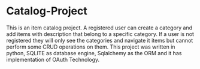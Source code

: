 # Catalog-Project
This is an item catalog project. A registered user can create a category and add items with description that belong to a specific category.
If a user is not registered they will only see the categories and navigate it items but cannot perform some CRUD operations on them.
This project was written in python, SQLITE as database engine, Sqlalchemy as the ORM and it has implementation of OAuth Technology.
